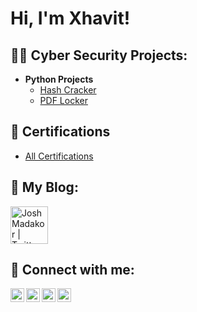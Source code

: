 <h1>Hi, I'm Xhavit! 

<h2>👨‍💻 Cyber Security Projects: </h2>

- <b>Python Projects</b>
  - [Hash Cracker](https://github.com/xhavitbasha/HashCracker)
  - [PDF Locker](https://github.com/xhavitbasha/PDF-Locker/tree/main)

<h2>📄 Certifications</h2><b> </b>

- [All Certifications](https://github.com/xhavitbasha/Certifications/tree/main)

<h2>📝 My Blog:</h2>


  [<img align="rightt" alt="JoshMadakor | Twitter" width="60px" src="https://cdn.jsdelivr.net/npm/simple-icons@3.13.0/icons/medium.svg" />][medium]



<h2> 🤳 Connect with me:</h2><b> </b>

[<img align="left" alt="JoshMadakor | YouTube" width="22px" src="https://cdn.jsdelivr.net/npm/simple-icons@v3/icons/youtube.svg" />][youtube]
[<img align="left" alt="JoshMadakor | Twitter" width="22px" src="https://cdn.jsdelivr.net/npm/simple-icons@3.13.0/icons/medium.svg" />][medium]
[<img align="left" alt="JoshMadakor | LinkedIn" width="22px" src="https://cdn.jsdelivr.net/npm/simple-icons@v3/icons/linkedin.svg" />][linkedin]
[<img align="left" alt="JoshMadakor | Instagram" width="22px" src="https://cdn.jsdelivr.net/npm/simple-icons@v3/icons/instagram.svg" />][instagram]

[medium]: https://medium.com/@xhavitbasha016
[youtube]: https://www.youtube.com/
[instagram]: https://www.instagram.com/xhavitt4
[linkedin]: https://linkedin.com/in/

<!--
**joshmadakor1/joshmadakor1** is a ✨ _special_ ✨ repository because its `README.md` (this file) appears on your GitHub profile.

Here are some ideas to get you started:

- 🔭 I’m currently working on ...
- 🌱 I’m currently learning ...
- 👯 I’m looking to collaborate on ...
- 🤔 I’m looking for help with ...
- 💬 Ask me about ...
- 📫 How to reach me: ...
- 😄 Pronouns: ...
- ⚡ Fun fact: ...
-->
